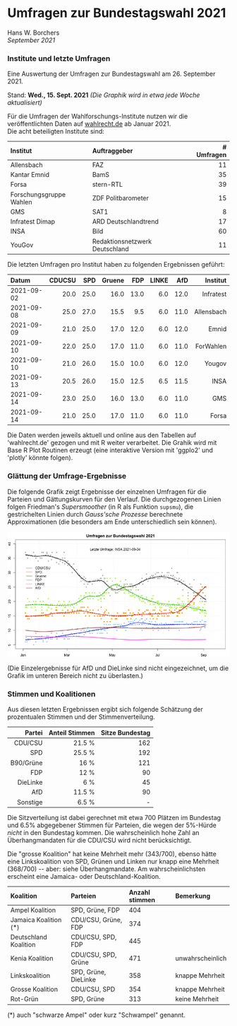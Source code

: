 # Umfragen zur Bundestagswahl 2021

Hans W. Borchers  
*September 2021*

### Institute und letzte Umfragen

Eine Auswertung der Umfragen zur Bundestagswahl am 26. September 2021.

Stand: **Wed., 15. Sept. 2021**
*(Die Graphik wird in etwa jede Woche aktualisiert)*

Für die Umfragen der Wahlforschungs-Institute nutzen wir die veröffentlichten Daten auf [wahlrecht.de](https://www.wahlrecht.de/) ab Januar 2021.\
Die acht beteiligten Institute sind:

| Institut                 | Auftraggeber                    | # Umfragen |
|:-------------------------|:--------------------------------|-----------:|
| Allensbach               | FAZ                             |         11 |
| Kantar Emnid             | BamS                            |         35 |
| Forsa                    | stern-RTL                       |         39 |
| Forschungsgruppe Wahlen  | ZDF Politbarometer              |         15 |
| GMS                      | SAT1                            |          8 |
| Infratest Dimap          | ARD Deutschlandtrend            |         17 |
| INSA                     | Bild                            |         60 |
| YouGov                   | Redaktionsnetzwerk Deutschland  |         11 |

Die letzten Umfragen pro Institut haben zu folgenden Ergebnissen geführt:

|      Datum | CDUCSU |  SPD | Gruene |  FDP  | LINKE |  AfD |   Institut |
|:-----------|-------:|-----:|-------:|------:|------:|-----:|-----------:|
| 2021-09-02 |  20.0  | 25.0 |  16.0  |  13.0 |  6.0  | 12.0 |  Infratest |
| 2021-09-08 |  25.0  | 27.0 |  15.5  |   9.5 |  6.0  | 11.0 | Allensbach |
| 2021-09-09 |  21.0  | 25.0 |  17.0  |  12.0 |  6.0  | 12.0 |      Emnid |
| 2021-09-10 |  22.0  | 25.0 |  17.0  |  11.0 |  6.0  | 11.0 |  ForWahlen |
| 2021-09-10 |  21.0  | 26.0 |  15.0  |  10.0 |  6.0  | 12.0 |     Yougov |
| 2021-09-13 |  20.5  | 26.0 |  15.0  |  12.5 |  6.5  | 11.5 |       INSA |
| 2021-09-14 |  23.0  | 25.0 |  16.0  |  13.0 |  6.0  | 11.0 |        GMS |
| 2021-09-14 |  21.0  | 25.0 |  17.0  |  11.0 |  6.0  | 11.0 |      Forsa |

Die Daten werden jeweils aktuell und online aus den Tabellen auf 'wahlrecht.de' gezogen und mit R weiter verarbeitet. Die Grahik wird mit Base R Plot Routinen erzeugt (eine interaktive Version mit 'ggplo2' und 'plotly' könnte folgen).

### Glättung der Umfrage-Ergebnisse

Die folgende Grafik zeigt Ergebnisse der einzelnen Umfragen für die Parteien und Gättungskurven für den Verlauf. Die durchgezogenen Linien folgen Friedman's *Supersmoother* (in R als Funktion `supsmu`), die gestrichelten Linien durch *Gauss'sche Prozesse* berechnete Approximationen (die besonders am Ende unterschiedlich sein können).

![](Umfragen.png)

(Die Einzelergebnisse für AfD und DieLinke sind nicht eingezeichnet, um die Grafik im unteren Bereich nicht zu überlasten.)


### Stimmen und Koalitionen

Aus diesen letzten Ergebnissen ergibt sich folgende Schätzung der prozentualen Stimmen und der Stimmenverteilung.

| Partei    | Anteil Stimmen | Sitze Bundestag|
|----------:|---------------:|---------------:|
| CDU/CSU   | 21.5 % | 162 |
| SPD       | 25.5 % | 192 |
| B90/Grüne | 16   % | 121 |
| FDP       | 12   % |  90 |
| DieLinke  |  6   % |  45 |
| AfD       | 11.5 % |  90 |
| Sonstige  |  6.5 % |   - |

Die Sitzverteilung ist dabei gerechnet mit etwa 700 Plätzen im Bundestag und 6.5% abgegebener Stimmen für Parteien, die wegen der 5%-Hürde *nicht* in den Bundestag kommen. Die wahrscheinlich hohe Zahl an Überhangmandaten für die CDU/CSU wird nicht berücksichtigt.

Die "grosse Koalition" hat keine Mehrheit mehr (343/700), ebenso hätte eine Linkskoalition von SPD, Grünen und Linken nur knapp eine Mehrheit (368/700) -- aber: siehe Überhangmandate. Am wahrscheinlichsten erscheint eine Jamaica- oder Deutschland-Koalition.

| Koalition | Parteien | Anzahl stimmen | Bemerkung |
|:----------|:---------|:---------------|:----------|
| Ampel Koalition | SPD, Grüne, FDP | 404 |  |
| Jamaica Koalition (*) | CDU/CSU, Grüne, FDP | 374 |  |
| Deutschland Koalition | CDU/CSU, SPD, FDP | 445 |  |
| Kenia Koalition | CDU/CSU, SPD, Grüne | 471 | unwahrscheinlich |
| Linkskoalition | SPD, Grüne, DieLinke | 358 | knappe Mehrheit |
| Grosse Koalition | CDU/CSU, SPD | 354 | knappe Mehrheit |
| Rot-Grün | SPD, Grüne | 313 | keine Mehrheit |

(*) auch "schwarze Ampel" oder kurz "Schwampel" genannt.



